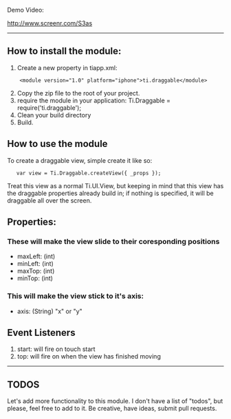 Demo Video:

http://www.screenr.com/S3as

---

## How to install the module:

1. Create a new property in tiapp.xml:
```
    <module version="1.0" platform="iphone">ti.draggable</module>
```
2. Copy the zip file to the root of your project.
3. require the module in your application:
    Ti.Draggable = require('ti.draggable');
4. Clean your build directory
5. Build.

## How to use the module
To create a draggable view, simple create it like so:
```
   var view = Ti.Draggable.createView({ _props });
```

Treat this view as a normal Ti.UI.View, but keeping in mind that this view has the draggable properties already build in; if nothing is specified, it will be draggable all over the screen.

## Properties:

### These will make the view slide to their coresponding positions

* maxLeft: (int)
* minLeft: (int)
* maxTop: (int)
* minTop: (int)

### This will make the view stick to it's axis:

* axis: (String) "x" or "y"

## Event Listeners

1. start: will fire on touch start
2. top: will fire on when the view has finished moving

---

## TODOS
Let's add more functionality to this module. I don't have a list of "todos", but please, feel free to add to it. Be creative, have ideas, submit pull requests.